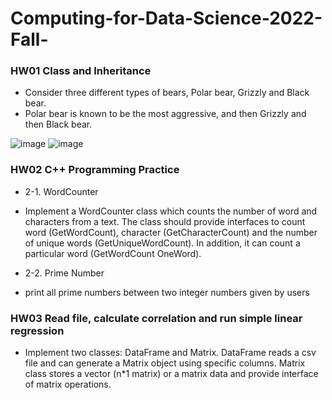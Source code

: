 # Computing-for-Data-Science-2022-Fall-

### HW01 Class and Inheritance
* Consider three different types of bears, Polar bear, Grizzly and Black bear. 
* Polar bear is known to be the most aggressive, and then Grizzly and then Black bear.

![image](https://user-images.githubusercontent.com/104754233/191651898-c96137c4-7e0e-4164-b73b-6186705b4590.png)
![image](https://user-images.githubusercontent.com/104754233/191651928-d4731042-b27a-4cb9-8c22-5c768474b2a5.png)


### HW02 C++ Programming Practice
* 2-1. WordCounter 
- Implement a WordCounter class which counts the number of word and characters from a text. The
class should provide interfaces to count word (GetWordCount), character (GetCharacterCount) and
the number of unique words (GetUniqueWordCount). In addition, it can count a particular word
(GetWordCount OneWord).

* 2-2. Prime Number
- print all prime numbers between two integer numbers given by users

### HW03 Read file, calculate correlation and run simple linear regression
* Implement two classes: DataFrame and Matrix. DataFrame reads a csv file and can generate a Matrix object using specific columns. Matrix class stores a vector (n*1 matrix) or a matrix data and provide interface of matrix operations.
